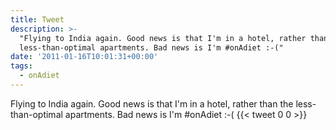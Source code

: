 ```yaml
---
title: Tweet
description: >-
  "Flying to India again. Good news is that I'm in a hotel, rather than the
  less-than-optimal apartments. Bad news is I'm #onAdiet :-("
date: '2011-01-16T10:01:31+00:00'
tags:
  - onAdiet
---
```

Flying to India again. Good news is that I'm in a hotel, rather than the less-than-optimal apartments. Bad news is I'm #onAdiet :-(
      {{< tweet 0 0 >}}
    
